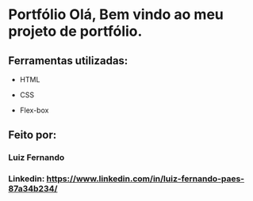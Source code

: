 # Portfólio Olá, Bem vindo ao meu projeto de portfólio.

## Ferramentas utilizadas:

* HTML

* CSS

* Flex-box

## Feito por:

### Luiz Fernando

### Linkedin: https://www.linkedin.com/in/luiz-fernando-paes-87a34b234/
